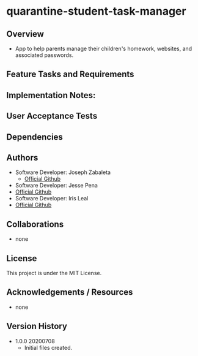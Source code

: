 # quarantine-student-task-manager

## Overview  
* App to help parents manage their children's homework, websites, and associated passwords.


## Feature Tasks and Requirements  


## Implementation Notes:  


## User Acceptance Tests  


## Dependencies  

## Authors  
- Software Developer: Joseph Zabaleta
  - [Official Github](https://github.com/joseph-zabaleta)  
 - Software Developer: Jesse Pena
  - [Official Github](https://github.com/jpchato)  
 - Software Developer: Iris Leal
  - [Official Github](https://github.com/ilealm)  


## Collaborations  
- none  

## License  
This project is under the MIT License.

## Acknowledgements / Resources  
- none

## Version History  
- 1.0.0 20200708
    - Initial files created.  
